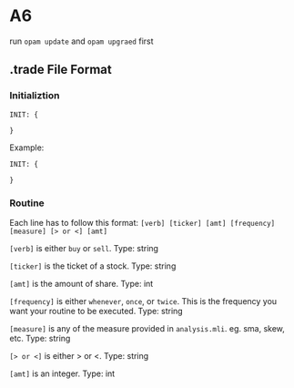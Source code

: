# A6

run `opam update` and `opam upgraed` first

## .trade File Format

### Initializtion

```
INIT: {

}
```

Example:

```
INIT: {

}
```

### Routine

Each line has to follow this format: `[verb] [ticker] [amt] [frequency] [measure] [> or <] [amt]`

`[verb]` is either `buy` or `sell`. Type: string

`[ticker]` is the ticket of a stock. Type: string

`[amt]` is the amount of share. Type: int

`[frequency]` is either `whenever`, `once`, or `twice`. This is the frequency you want your routine to be executed. Type: string

`[measure]` is any of the measure provided in `analysis.mli`. eg. sma, skew, etc. Type: string

`[> or <]` is either > or <. Type: string

`[amt]` is an integer. Type: int

